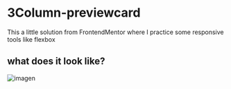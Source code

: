 # 3Column-previewcard

This a little solution from FrontendMentor where I practice some responsive tools like flexbox

## what does it look like?
![imagen](https://github.com/user-attachments/assets/f8bc652c-d4a7-474d-bed7-60260e17d516)
